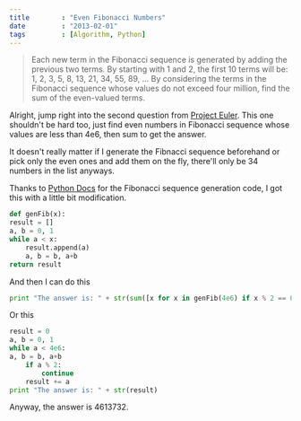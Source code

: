 ```yaml
---
title        : "Even Fibonacci Numbers"
date         : "2013-02-01"
tags         : [Algorithm, Python]
---
```


> Each new term in the Fibonacci sequence is generated by adding the previous
> two terms. By starting with 1 and 2, the first 10 terms will be: 1, 2, 3, 5,
> 8, 13, 21, 34, 55, 89, ... By considering the terms in the Fibonacci sequence
> whose values do not exceed four million, find the sum of the even-valued
> terms.

Alright, jump right into the second question from [Project
Euler](http://projecteuler.net/problem=2). This one shouldn't be hard too, just
find even numbers in Fibonacci sequence whose values are less than 4e6, then sum
to get the answer.

It doesn't really matter if I generate the Fibnacci sequence beforehand or pick
only the even ones and add them on the fly, there'll only be 34 numbers in the
list anyways.

Thanks to [Python
Docs](http://docs.python.org/2/tutorial/controlflow.html#defining-functions) for
the Fibonacci sequence generation code, I got this with a little bit
modification.

``` python
def genFib(x):
result = []
a, b = 0, 1
while a < x:
    result.append(a)
    a, b = b, a+b
return result
```

And then I can do this

``` python
print "The answer is: " + str(sum([x for x in genFib(4e6) if x % 2 == 0]))
```

Or this

``` python
result = 0
a, b = 0, 1
while a < 4e6:
a, b = b, a+b
    if a % 2:
        continue
    result += a
print "The answer is: " + str(result)
```

Anyway, the answer is 4613732.
